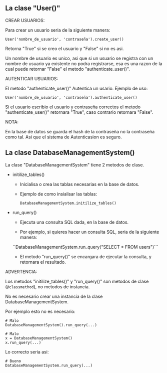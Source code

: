 

## La clase "User()" ##

CREAR USUARIOS:

Para crear un usuario seria de la siguiente manera:
```
User('nombre_de_usuario', 'contraseña').create_user()
```
Retorna "True" si se creo el usuario y "False" si no es asi.

Un nombre de usuario es unico, asi que si un usuario se registra 
con un nombre de usuario ya existente no podra registrarse, esa
es una razon de la cual puede retornar "False" el metodo "authenticate_user()".

AUTENTICAR USUARIOS:

El metodo "authenticate_user()" Autentica un usario. Ejemplo de uso:
```
User('nombre_de_usuario', 'contraseña').authenticate_user()
```

Si el usuario escribio el usuario y contraseña correctos el metodo "authenticate_user()"
retornara "True", caso contrario retornara "False".

NOTA:

En la base de datos se guarda el hash de la contraseña no la contraseña como tal.
Asi que el sistema de Autenticasion es seguro.


## La clase DatabaseManagementSystem() ##

La clase "DatabaseManagementSystem" tiene 2 metodos de clase.

- initilize_tables()
    - Inicialisa o crea las tablas necesarias en la base de datos.

    - Ejemplo de como insialisar las tablas:

      ```DatabaseManagementSystem.initilize_tables()```

- run_query()
    - Ejecuta una consulta SQL dada, en la base de datos.

    - Por ejemplo, si quieres hacer un consulta SQL, seria de la siguiente manera:

     ``DatabaseManagementSystem.run_query("SELECT * FROM users")```

    - El metodo "run_query()" se encargara de ejecutar la consulta, y retornara el resultado.

ADVERTENCIA: 

Los metodos "initilize_tables()" y "run_query()" son metodos de 
clase (`@classmethod`), no metodos de instancia.

No es necesario crear una instancia de la clase DatabaseManagementSystem.

Por ejemplo esto no es necesario:

```
# Malo
DatabaseManagementSystem().run_query(...)

# Malo 
x = DatabaseManagementSystem()
x.run_query(...)
```
Lo correcto seria asi:

```
# Bueno
DatabaseManagementSystem.run_query(...)
```
